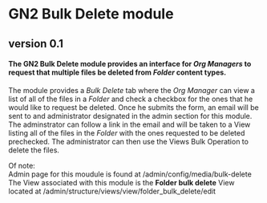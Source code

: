# GN2 Bulk Delete module
## version 0.1

#### The GN2 Bulk Delete module provides an interface for _Org Managers_ to request that multiple files be deleted from _Folder_ content types.

The module provides a _Bulk Delete_ tab where the _Org Manager_ can view a list of all of the files in a _Folder_ and check a checkbox for the ones that he would like to request be deleted. Once he submits the form, an email will be sent to and administrator designated in the admin section for this module. The adminstrator can follow a link in the email and will be taken to a View listing all of the files in the _Folder_ with the ones requested to be deleted prechecked. The administrator can then use the Views Bulk Operation to delete the files.

Of note:  
Admin page for this moudule is found at /admin/config/media/bulk-delete  
The View associated with this module is the **Folder bulk delete** View located at /admin/structure/views/view/folder_bulk_delete/edit
